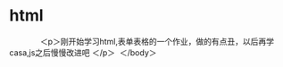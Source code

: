 # html
<!DOCTYPE html>
<html>	
  <head>	
      <meta charset="UTF-8">	
      <title>初学</title>	
  </head>
  <body>	
      ＜p＞刚开始学习html,表单表格的一个作业，做的有点丑，以后再学casa,js之后慢慢改进吧 ＜/p＞
  ＜/body＞
    

